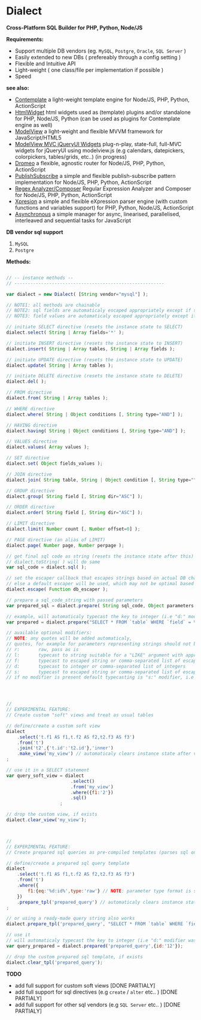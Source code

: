Dialect
=======

**Cross-Platform SQL Builder for PHP, Python, Node/JS**


**Requirements:**

* Support multiple DB vendors (eg. `MySQL`, `Postgre`, `Oracle`, `SQL Server` )
* Easily extended to new DBs ( prefereably through a config setting )
* Flexible and Intuitive API
* Light-weight ( one class/file per implementation if possible )
* Speed


**see also:**  

* [Contemplate](https://github.com/foo123/Contemplate) a light-weight template engine for Node/JS, PHP, Python, ActionScript
* [HtmlWidget](https://github.com/foo123/HtmlWidget) html widgets used as (template) plugins and/or standalone for PHP, Node/JS, Python (can be used as plugins for Contemplate engine as well)
* [ModelView](https://github.com/foo123/modelview.js) a light-weight and flexible MVVM framework for JavaScript/HTML5
* [ModelView MVC jQueryUI Widgets](https://github.com/foo123/modelview-widgets) plug-n-play, state-full, full-MVC widgets for jQueryUI using modelview.js (e.g calendars, datepickers, colorpickers, tables/grids, etc..) (in progress)
* [Dromeo](https://github.com/foo123/Dromeo) a flexible, agnostic router for Node/JS, PHP, Python, ActionScript
* [PublishSubscribe](https://github.com/foo123/PublishSubscribe) a simple and flexible publish-subscribe pattern implementation for Node/JS, PHP, Python, ActionScript
* [Regex Analyzer/Composer](https://github.com/foo123/RegexAnalyzer) Regular Expression Analyzer and Composer for Node/JS, PHP, Python, ActionScript
* [Xpresion](https://github.com/foo123/Xpresion) a simple and flexible eXpression parser engine (with custom functions and variables support) for PHP, Python, Node/JS, ActionScript
* [Asynchronous](https://github.com/foo123/asynchronous.js) a simple manager for async, linearised, parallelised, interleaved and sequential tasks for JavaScript


**DB vendor sql support**

1. `MySQL`
2. `Postgre`


**Methods:**

```javascript

// -- instance methods --
// --------------------------------------------------------

var dialect = new Dialect( [String vendor="mysql"] );

// NOTE1: all methods are chainable
// NOTE2: sql fields are automaticaly escaped appropriately except if set otherwise
// NOTE3: field values are automaticaly escaped appropriately except if set otherwise

// initiate SELECT directive (resets the instance state to SELECT)
dialect.select( String | Array fields='*' );

// initiate INSERT directive (resets the instance state to INSERT)
dialect.insert( String | Array tables, String | Array fields );

// initiate UPDATE directive (resets the instance state to UPDATE)
dialect.update( String | Array tables );

// initiate DELETE directive (resets the instance state to DELETE)
dialect.del( );

// FROM directive
dialect.from( String | Array tables );

// WHERE directive
dialect.where( String | Object conditions [, String type="AND"] );

// HAVING directive
dialect.having( String | Object conditions [, String type="AND"] );

// VALUES directive
dialect.values( Array values );

// SET directive
dialect.set( Object fields_values );

// JOIN directive
dialect.join( String table, String | Object condition [, String type=""] );

// GROUP directive
dialect.group( String field [, String dir="ASC"] );

// ORDER directive
dialect.order( String field [, String dir="ASC"] );

// LIMIT directive
dialect.limit( Number count [, Number offset=0] );

// PAGE directive (an alias of LIMIT)
dialect.page( Number page, Number perpage );

// get final sql code as string (resets the instance state after this)
// dialect.toString( ) will do same
var sql_code = dialect.sql( );

// set the escaper callback that escapes strings based on actual DB charsets etc..
// else a default escaper will be used, which may not be optimal based on actual DB charset and so on..
dialect.escape( Function db_escaper );

// prepare a sql_code_string with passed parameters
var prepared_sql = dialect.prepare( String sql_code, Object parameters [, String left_delimiter='%', String right_delimiter='%'] );

// example, will automaticaly typecast the key to integer (i.e "d:" modifier)
var prepared = dialect.prepare("SELECT * FROM `table` WHERE `field` = %d:key%", {key:'12'} );

// available optional modifiers:
// NOTE: any quotes will be added automaticaly, 
// quotes, for example for parameters representing strings should not be added manualy
// r:       raw, pass as is
// l:       typecast to string suitable for a "LIKE" argument with appropriate quotes
// f:       typecast to escaped string or comma-separated list of escaped strings representing table or field reference(s) with appropriate quotes
// d:       typecast to integer or comma-separated list of integers
// s:       typecast to escaped string or comma-separated list of escaped strings with appropriate quotes (see `.escape` method above)
// if no modifier is present default typecasting is "s:" modifier, i.e as escaped and quoted string




//
// EXPERIMENTAL FEATURE: 
// Create custom "soft" views and treat as usual tables

// define/create a custom soft view
dialect
    .select('t.f1 AS f1,t.f2 AS f2,t2.f3 AS f3')
    .from('t')
    .join('t2',{'t.id':'t2.id'},'inner')
    .make_view('my_view') // automaticaly clears instance state after view created, so new statements can be used
;

// use it in a SELECT statement
var query_soft_view = dialect
                        .select()
                        .from('my_view')
                        .where({f1:'2'})
                        .sql()
                    ;

// drop the custom view, if exists
dialect.clear_view('my_view');



//
// EXPERIMENTAL FEATURE: 
// Create prepared sql queries as pre-compiled templates (parses sql only once on template creation)

// define/create a prepared sql query template
dialect
    .select('t.f1 AS f1,t.f2 AS f2,t2.f3 AS f3')
    .from('t')
    .where({
        f1:{eq:'%d:id%',type:'raw'} // NOTE: parameter type format is same as that used in .prepare method above
    })
    .prepare_tpl('prepared_query') // automaticaly clears instance state after tpl created, so new statements can be used
;

// or using a ready-made query string also works
dialect.prepare_tpl('prepared_query', "SELECT * FROM `table` WHERE `field` = %d:id%");

// use it
// will automaticaly typecast the key to integer (i.e "d:" modifier was used in prepared template definition)
var query_prepared = dialect.prepared('prepared_query',{id:'12'});

// drop the custom prepared sql template, if exists
dialect.clear_tpl('prepared_query');
```

**TODO**

* add full support for custom soft views [DONE PARTIALY]
* add full support for sql directives (e.g `create` / `alter` etc.. ) [DONE PARTIALY]
* add full support for other sql vendors (e.g `SQL Server` etc.. ) [DONE PARTIALY]
